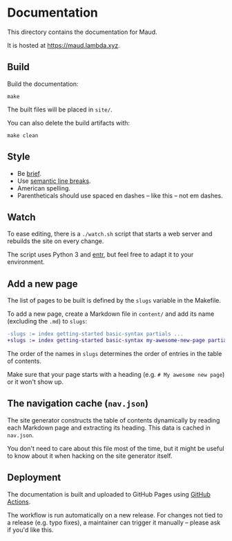 # Documentation

This directory contains the documentation for Maud.

It is hosted at <https://maud.lambda.xyz>.

## Build

Build the documentation:

    make

The built files will be placed in `site/`.

You can also delete the build artifacts with:

    make clean

## Style

- Be [brief].
- Use [semantic line breaks][sembr].
- American spelling.
- Parentheticals should use spaced en dashes –
  like this –
  not em dashes.

[brief]: https://developers.google.com/tech-writing/one/short-sentences
[sembr]: https://sembr.org/

## Watch

To ease editing,
there is a `./watch.sh` script
that starts a web server
and rebuilds the site
on every change.

The script uses Python 3 and [entr],
but feel free to adapt it
to your environment.

[entr]: http://eradman.com/entrproject/

## Add a new page

The list of pages to be built
is defined by the `slugs` variable
in the Makefile.

To add a new page,
create a Markdown file in `content/`
and add its name
(excluding the `.md`)
to `slugs`:

```diff
-slugs := index getting-started basic-syntax partials ...
+slugs := index getting-started basic-syntax my-awesome-new-page partials ...
```

The order of the names in `slugs`
determines the order of entries
in the table of contents.

Make sure that
your page starts with a heading
(e.g. `# My awesome new page`)
or it won't show up.

## The navigation cache (`nav.json`)

The site generator
constructs the table of contents dynamically
by reading each Markdown page
and extracting its heading.
This data is cached in `nav.json`.

You don't need to care about this file
most of the time,
but it might be useful to know about it
when hacking on the site generator itself.

## Deployment

The documentation is built
and uploaded to GitHub Pages
using [GitHub Actions][config].

The workflow is run automatically on a new release.
For changes not tied to a release (e.g. typo fixes),
a maintainer can trigger it manually –
please ask if you'd like this.

[config]: ../.github/workflows/publish-docs.yml
